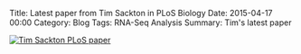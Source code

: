 Title: Latest paper from Tim Sackton in PLoS Biology
Date: 2015-04-17 00:00
Category: Blog
Tags: RNA-Seq Analysis
Summary: Tim's latest paper

[![Tim Sackton PLoS paper]({filename}/images/tim-sackton-plos-paper.png)](http://journals.plos.org/plosbiology/article?id=10.1371/journal.pbio.1002112)

